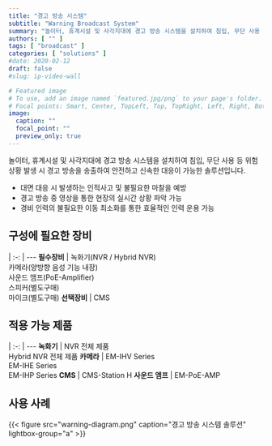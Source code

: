 ```yaml
---
title: "경고 방송 시스템"
subtitle: "Warning Broadcast System"
summary: "놀이터, 휴계시설 및 사각지대에 경고 방송 시스템을 설치하여 침입, 무단 사용 등 위험 상황 발생 시 경고 방송을 송출하여 안전하고 신속한 대응이 가능한 솔루션입니다."
authors: [ "" ]
tags: [ "broadcast" ]
categories: [ "solutions" ]
#date: 2020-02-12
draft: false
#slug: ip-video-wall

# Featured image
# To use, add an image named `featured.jpg/png` to your page's folder.
# Focal points: Smart, Center, TopLeft, Top, TopRight, Left, Right, BottomLeft, Bottom, BottomRight.
image:
  caption: ""
  focal_point: ""
  preview_only: true
---
```


놀이터, 휴계시설 및 사각지대에 경고 방송 시스템을 설치하여 침입, 무단 사용 등 위험 상황 발생 시 경고 방송을 송출하여 안전하고 신속한 대응이 가능한 솔루션입니다.

- 대면 대응 시 발생하는 인적사고 및 불필요한 마찰을 예방
- 경고 방송 중 영상을 통한 현장의 실시간 상황 파악 가능
- 경비 인력의 불필요한 이동 최소화를 통한 효율적인 인력 운용 가능

<div class="container">
<div class="row">
<div class="col-12 col-sm-6 pl-0">

## 구성에 필요한 장비

|
:-: | ---
**필수장비** | 녹화기(NVR / Hybrid NVR)<br>카메라(양방향 음성 기능 내장)<br>사운드 앰프(PoE-Amplifier)<br>스피커(별도구매)<br>마이크(별도구매)
**선택장비** | CMS

</div>
<div class="col-12 col-sm-6 pl-0">

## 적용 가능 제품

|
:-: | ---
**녹화기** | NVR 전체 제품<br>Hybrid NVR 전체 제품
**카메라** | EM-IHV Series<br>EM-IHE Series<br>EM-IHP Series
**CMS** | CMS-Station H
**사운드 앰프** | EM-PoE-AMP

</div>
</div>
</div>

## 사용 사례

{{< figure src="warning-diagram.png" caption="경고 방송 시스템 솔루션" lightbox-group="a" >}}
